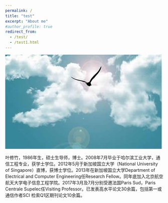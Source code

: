 ```yaml
---
permalink: /
title: "test"
excerpt: "About me"
#author_profile: true
redirect_from: 
  - /test/
  - /test1.html
---
```


![Editing a markdown file for a talk](/images/500x300.png)


叶修竹，1986年生，硕士生导师，博士。2008年7月毕业于哈尔滨工业大学，通信工程专业，获学士学位。2012年5月于新加坡国立大学（National University of Singapore）直博，获博士学位。2013年在新加坡国立大学Department of Electrical and Computer Engineering任Research Fellow。同年底加入北京航空航天大学电子信息工程学院。2017年3月及7月分别受邀法国Paris Sud，Paris Centrale Supelec任Visiting Professor。已发表高水平论文30余篇，包括第一或通信作者SCI 检索Q1区期刊论文10余篇。
